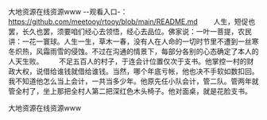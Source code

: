 大地资源在线资源www
--观看入口-：https://github.com/meetooy/rtooy/blob/main/README.md
　　人生，短促也罢，长久也罢，须要咱们经心去领悟，经心去品位。佛家说：一叶一菩提，农民讲：一花一寰球。人生一生，草木一春，没有人在人命的一切时节里不遭到一丝寒冬炽热，风霜雨雪的侵蚀。不过在沟通的情景下，每部分各别的心态确定了本人的人天生败。
　　不足五百人的村子，于连会计位置仅次于支书。他掌控一村的财政大权，说借给谁钱就借给谁钱。当然，哪个年底亏帐，他也决不手软如数扣回。我不知道他怎么当上会计，一共当多少年。他原先任小队会计，管二队。管两年就管全村了，坐上那把全村人第二把深红色木头椅子。他对面桌，就是花脸支书。

大地资源在线资源www
